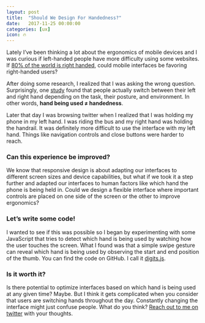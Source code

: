 ```yaml
---
layout: post
title:  "Should We Design For Handedness?"
date:   2017-11-25 00:00:00
categories: [ux]
icon: 🔥
---
```


Lately I’ve been thinking a lot about the ergonomics of mobile devices and I was curious if left-handed people have more difficulty using some websites. If [80% of the world is right handed](https://www.scientificamerican.com/article/why-are-more-people-right/), could mobile interfaces be favoring right-handed users?

After doing some research, I realized that I was asking the wrong question. Surprisingly, one [study](http://www.uxmatters.com/mt/archives/2013/02/how-do-users-really-hold-mobile-devices.php) found that people actually switch between their left and right hand depending on the task, their posture, and environment. In other words, **hand being used ≠ handedness**.

Later that day I was browsing twitter when I realized that I was holding my phone in my left hand. I was riding the bus and my right hand was holding the handrail. It was definitely more difficult to use the interface with my left hand. Things like navigation controls and close buttons were harder to reach.


### Can this experience be improved?

We know that responsive design is about adapting our interfaces to different screen sizes and device capabilities, but what if we took it a step further and adapted our interfaces to human factors like which hand the phone is being held in. Could we design a flexible interface where important controls are placed on one side of the screen or the other to improve ergonomics?

### Let’s write some code!

I wanted to see if this was possible so I began by experimenting with some JavaScript that tries to detect which hand is being used by watching how the user touches the screen. What I found was that a simple swipe gesture can reveal which hand is being used by observing the start and end position of the thumb. You can find the code on GitHub. I call it [digits.js](https://github.com/peterhry/digits.js).


### Is it worth it?

Is there potential to optimize interfaces based on which hand is being used at any given time? Maybe. But I think it gets complicated when you consider that users are switching hands throughout the day. Constantly changing the interface might just confuse people. What do you think? <a href="http://twitter.com/peterhry">Reach out to me on twitter</a> with your thoughts.
